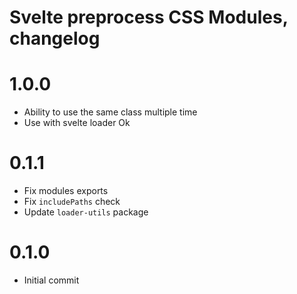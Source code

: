 # Svelte preprocess CSS Modules, changelog

# 1.0.0 
- Ability to use the same class multiple time
- Use with svelte loader Ok

# 0.1.1
- Fix modules exports
- Fix `includePaths` check
- Update `loader-utils` package

# 0.1.0
- Initial commit